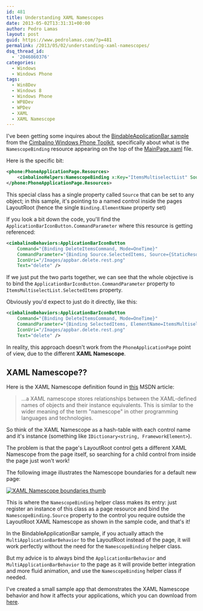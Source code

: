 ```yaml
---
id: 481
title: Understanding XAML Namescopes
date: 2013-05-02T13:31:31+00:00
author: Pedro Lamas
layout: post
guid: https://www.pedrolamas.com/?p=481
permalink: /2013/05/02/understanding-xaml-namescopes/
dsq_thread_id:
  - '2046860376'
categories:
  - Windows
  - Windows Phone
tags:
  - Win8Dev
  - Windows 8
  - Windows Phone
  - WP8Dev
  - WPDev
  - XAML
  - XAML Namescope
---
```


I've been getting some inquires about the [BindableApplicationBar sample](https://github.com/Cimbalino/Cimbalino-Phone-Toolkit/tree/master/samples/BindableApplicationBar) from the [Cimbalino Windows Phone Toolkit](http://cimbalino.org), specifically about what is the `NamescopeBinding` resource appearing on the top of the [MainPage.xaml](https://github.com/Cimbalino/Cimbalino-Phone-Toolkit/blob/master/samples/BindableApplicationBar/BindableApplicationBar/View/MainPage.xaml) file.

Here is the specific bit:

```xml
<phone:PhoneApplicationPage.Resources>
    <cimbalinoHelpers:NamescopeBinding x:Key="ItemsMultiselectList" Source="{Binding ElementName=ItemsMultiselectList}" />
</phone:PhoneApplicationPage.Resources>
```

This special class has a single property called `Source` that can be set to any object; in this sample, it's pointing to a named control inside the pages LayoutRoot (hence the single `Binding.ElementName` property set)

If you look a bit down the code, you'll find the `ApplicationBarIconButton.CommandParameter` where this resource is getting referenced:

```xml
<cimbalinoBehaviors:ApplicationBarIconButton
    Command="{Binding DeleteItemsCommand, Mode=OneTime}"
    CommandParameter="{Binding Source.SelectedItems, Source={StaticResource ItemsMultiselectList}}"
    IconUri="/Images/appbar.delete.rest.png"
    Text="delete" />
```

If we just put the two parts together, we can see that the whole objective is to bind the `ApplicationBarIconButton.CommandParameter` property to `ItemsMultiselectList.SelectedItems` property.

Obviously you'd expect to just do it directly, like this:

```xml
<cimbalinoBehaviors:ApplicationBarIconButton
    Command="{Binding DeleteItemsCommand, Mode=OneTime}"
    CommandParameter="{Binding SelectedItems, ElementName=ItemsMultiselectList}"
    IconUri="/Images/appbar.delete.rest.png"
    Text="delete" />
```

In reality, this approach doesn't work from the `PhoneApplicationPage` point of view, due to the different **XAML Namescope**.

## XAML Namescope??

Here is the XAML Namescope definition found in [this](http://msdn.microsoft.com/en-us/library/windowsphone/develop/cc189026%28v=vs.105%29.aspx) MSDN article:

> ...a XAML namescope stores relationships between the XAML-defined names of objects and their instance equivalents. This is similar to the wider meaning of the term "namescope" in other programming languages and technologies.

So think of the XAML Namescope as a hash-table with each control name and it's instance (something like `IDictionary<string, FrameworkElement>`).

The problem is that the page's LayoutRoot control gets a different XAML Namescope from the page itself, so searching for a child control from inside the page just won't work!

The following image illustrates the Namescope boundaries for a default new page:

[![XAML Namescope boundaries thumb](/wp-content/uploads/2013/04/XAML-Namescope-boundaries-thumb.png)](/wp-content/uploads/2013/04/XAML-Namescope-boundaries.png)

This is where the `NamescopeBinding` helper class makes its entry: just register an instance of this class as a page resource and bind the `NamescopeBinding.Source` property to the control you require outside the LayoutRoot XAML Namescope as shown in the sample code, and that's it!

In the BindableApplicationBar sample, if you actually attach the `MultiApplicationBarBehavior` to the LayoutRoot instead of the page, it will work perfectly without the need for the `NamescopeBinding` helper class.

But my advice is to always bind the `ApplicationBarBehavior` and `MultiApplicationBarBehavior` to the page as it will provide better integration and more fluid animation, and use the `NamescopeBinding` helper class if needed.

I've created a small sample app that demonstrates the XAML Namescope behavior and how it affects your applications, which you can download from [here](/wp-content/uploads/downloads/2013/05/XamlNamescopeDemo.zip).
